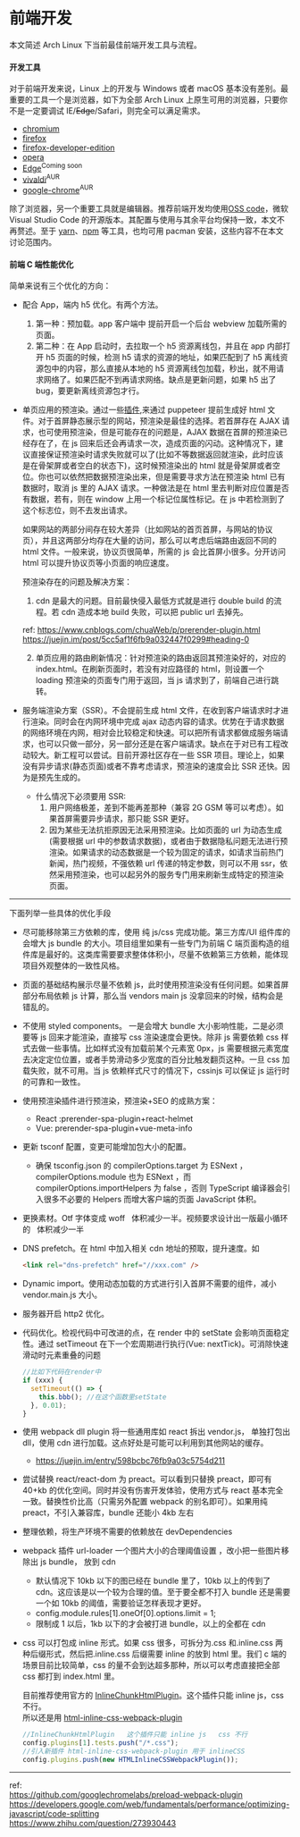 # 前端开发 <!-- {docsify-ignore-all} -->

本文简述 Arch Linux 下当前最佳前端开发工具与流程。

#### 开发工具

对于前端开发来说，Linux 上的开发与 Windows 或者 macOS 基本没有差别。最重要的工具一个是浏览器，如下为全部 Arch Linux 上原生可用的浏览器，只要你不是一定要调试 IE/~~Edge~~/Safari，则完全可以满足需求。

- [chromium](https://www.archlinux.org/packages/extra/x86_64/chromium/)
- [firefox](https://www.archlinux.org/packages/extra/x86_64/firefox/)
- [firefox-developer-edition](https://www.archlinux.org/packages/community/x86_64/firefox-developer-edition/)
- [opera](https://www.archlinux.org/packages/community/x86_64/opera/)
- [Edge](https://www.microsoftedgeinsider.com/en-us/download/?platform=linux)<sup>Coming soon</sup>
- [vivaldi](https://aur.archlinux.org/packages/vivaldi/)<sup>AUR</sup>
- [google-chrome](https://aur.archlinux.org/packages/google-chrome/)<sup>AUR</sup>

除了浏览器，另一个重要工具就是编辑器。推荐前端开发均使用[OSS code](https://www.archlinux.org/packages/community/x86_64/code/)，微软 Visual Studio Code 的开源版本。其配置与使用与其余平台均保持一致，本文不再赘述。至于 [yarn](https://www.archlinux.org/packages/community/any/yarn/)、[npm](https://www.archlinux.org/packages/community/any/npm/) 等工具，也均可用 pacman 安装，这些内容不在本文讨论范围内。

#### 前端 C 端性能优化

简单来说有三个优化的方向：

- 配合 App，端内 h5 优化。有两个方法。

  1. 第一种：预加载。app 客户端中 提前开启一个后台 webview 加载所需的页面。
  2. 第二种：在 App 启动时，去拉取一个 h5 资源离线包，并且在 app 内部打开 h5 页面的时候，检测 h5 请求的资源的地址，如果匹配到了 h5 离线资源包中的内容，那么直接从本地的 h5 资源离线包加载，秒出，就不用请求网络了。如果匹配不到再请求网络。缺点是更新问题，如果 h5 出了 bug，要更新离线资源包才行。

- 单页应用的预渲染。通过一些[插件](https://github.com/chrisvfritz/prerender-spa-plugin),来通过 puppeteer 提前生成好 html 文件。对于首屏静态展示型的网站，预渲染是最佳的选择。若首屏存在 AJAX 请求，也可使用预渲染，但是可能存在的问题是，AJAX 数据在首屏的预渲染已经存在了，在 js 回来后还会再请求一次，造成页面的闪动。这种情况下，建议直接保证预渲染时请求失败就可以了(比如不等数据返回就渲染，此时应该是在骨架屏或者空白的状态下)，这时候预渲染出的 html 就是骨架屏或者空位。你也可以依然把数据预渲染出来，但是需要寻求方法在预渲染 html 已有数据时，取消 js 里的 AJAX 请求。一种做法是在 html 里去判断对应位置是否有数据，若有，则在 window 上用一个标记位属性标记。在 js 中若检测到了这个标志位，则不去发出请求。

  如果网站的两部分间存在较大差异（比如网站的首页首屏，与网站的协议页），并且这两部分均存在大量的访问，那么可以考虑后端路由返回不同的 html 文件。一般来说，协议页很简单，所需的 js 会比首屏小很多。分开访问 html 可以提升协议页等小页面的响应速度。

  预渲染存在的问题及解决方案：

  1. cdn 是最大的问题。目前最快侵入最低方式就是进行 double build 的流程。若 cdn 造成本地 build 失败，可以把 public url 去掉先。

  ref:
  https://www.cnblogs.com/chuaWeb/p/prerender-plugin.html
  https://juejin.im/post/5cc5af1f6fb9a032447f0299#heading-0

  2. 单页应用的路由刷新情况：针对预渲染的路由返回其预渲染好的，对应的 index.html。在刷新页面时，若没有对应路径的 html，则设置一个 loading 预渲染的页面专门用于返回，当 js 请求到了，前端自己进行跳转。

- 服务端渲染方案（SSR）。不会提前生成 html 文件，在收到客户端请求时才进行渲染。同时会在内网环境中完成 ajax 动态内容的请求。优势在于请求数据的网络环境在内网，相对会比较稳定和快速。可以把所有请求都做成服务端请求，也可以只做一部分，另一部分还是在客户端请求。缺点在于对已有工程改动较大。新工程可以尝试。目前开源社区存在一些 SSR 项目。理论上，如果没有异步请求(静态页面)或者不靠考虑请求，预渲染的速度会比 SSR 还快。因为是预先生成的。

  - 什么情况下必须要用 SSR:
    1. 用户网络极差，差到不能再差那种（兼容 2G GSM 等可以考虑）。如果首屏需要异步请求，那只能 SSR 更好。
    2. 因为某些无法抗拒原因无法采用预渲染。比如页面的 url 为动态生成(需要根据 url 中的参数请求数据)，或者由于数据隐私问题无法进行预渲染。如果请求的动态数据是一个较为固定的请求，如请求当前热门新闻，热门视频，不强依赖 url 传递的特定参数，则可以不用 ssr，依然采用预渲染，也可以起另外的服务专门用来刷新生成特定的预渲染页面。

---

下面列举一些具体的优化手段

- 尽可能移除第三方依赖的库，使用 纯 js/css 完成功能。第三方库/UI 组件库的会增大 js bundle 的大小。项目组里如果有一些专门为前端 C 端页面构造的组件库是最好的。这类库需要要求整体体积小，尽量不依赖第三方依赖，能体现项目外观整体的一致性风格。
- 页面的基础结构展示尽量不依赖 js，此时使用预渲染没有任何问题。如果首屏部分布局依赖 js 计算，那么当 vendors main js 没拿回来的时候，结构会是错乱的。
- 不使用 styled components。 一是会增大 bundle 大小影响性能，二是必须要等 js 回来才能渲染，直接写 css 渲染速度会更快。除非 js 需要依赖 css 样式去做一些事情。比如样式没有加载前某个元素宽 0px，js 需要根据元素宽度去决定定位位置，或者手势滑动多少宽度的百分比触发翻页这种。一旦 css 加载失败，就不可用。当 js 依赖样式尺寸的情况下，cssinjs 可以保证 js 运行时的可靠和一致性。
- 使用预渲染插件进行预渲染，预渲染+SEO 的成熟方案：
  - React :prerender-spa-plugin+react-helmet
  - Vue: prerender-spa-plugin+vue-meta-info
- 更新 tsconf 配置，变更可能增加包大小的配置。
  - 确保 tsconfig.json 的 compilerOptions.target 为 ESNext ， compilerOptions.module 也为 ESNext ，而 compilerOptions.importHelpers 为 false ，否则 TypeScript 编译器会引入很多不必要的 Helpers 而增大客户端的页面 JavaScript 体积。
- 更换素材。Otf 字体变成 woff   体积减少一半。视频要求设计出一版最小循环的   体积减少一半
- DNS prefetch。在 html 中加入相关 cdn 地址的预取，提升速度。如

  ```html
  <link rel="dns-prefetch" href="//xxx.com" />
  ```

- Dynamic import。使用动态加载的方式进行引入首屏不需要的组件，减小 vendor.main.js 大小。
- 服务器开启 http2 优化。
- 代码优化。检视代码中可改进的点，在 render 中的 setState 会影响页面稳定性。通过 setTimeout 在下一个宏周期进行执行(Vue: nextTick)。可消除快速滑动时元素重叠的问题

  ```js
  //比如下代码在render中
  if (xxx) {
    setTimeout(() => {
      this.bbb(); //在这个函数里setState
    }, 0.01);
  }
  ```

- 使用 webpack dll plugin 将一些通用库如 react 拆出 vendor.js， 单独打包出 dll，使用 cdn 进行加载。这点好处是可能可以利用到其他网站的缓存。

  - https://juejin.im/entry/598bcbc76fb9a03c5754d211

- 尝试替换 react/react-dom 为 preact。可以看到只替换 preact，即可有 40+kb 的优化空间。同时并没有伤害开发体验，使用方式与 react 基本完全一致。替换性价比高（只需另外配置 webpack 的别名即可）。如果用纯 preact，不引入兼容库，bundle 还能小 4kb 左右
- 整理依赖，将生产环境不需要的依赖放在 devDependencies
- webpack 插件 url-loader 一个图片大小的合理阈值设置 ，改小把一些图片移除出 js bundle， 放到 cdn

  - 默认情况下 10kb 以下的图已经在 bundle 里了，10kb 以上的传到了 cdn。这应该是以一个较为合理的值。至于要全都不打入 bundle 还是需要一个如 10kb 的阈值，需要验证怎样表现才更好。
  - config.module.rules[1].oneOf[0].options.limit = 1;
  - 限制成 1 以后，1kb 以下的才会被打进 bundle，以上的全都在 cdn

- css 可以打包成 inline 形式。如果 css 很多，可拆分为.css 和.inline.css 两种后缀形式，然后把.inline.css 后缀需要 inline 的放到 html 里。我们 c 端的场景目前比较简单，css 的量不会到达超多那种，所以可以考虑直接把全部 css 都打到 index.html 里。

  目前推荐使用官方的 [InlineChunkHtmlPlugin](https://github.com/facebook/create-react-app/blob/edc671eeea6b7d26ac3f1eb2050e50f75cf9ad5d/packages/react-dev-utils/InlineChunkHtmlPlugin.js#L10)。这个插件只能 inline js，css 不行。  
   所以还是用 [html-inline-css-webpack-plugin](https://github.com/Runjuu/html-inline-css-webpack-plugin)

  ```js
  //InlineChunkHtmlPlugin   这个插件只能 inline js   css 不行
  config.plugins[1].tests.push("/*.css");
  //引入新插件 html-inline-css-webpack-plugin 用于 inlineCSS
  config.plugins.push(new HTMLInlineCSSWebpackPlugin());
  ```

---

ref:  
https://github.com/googlechromelabs/preload-webpack-plugin  
https://developers.google.com/web/fundamentals/performance/optimizing-javascript/code-splitting  
https://www.zhihu.com/question/273930443
